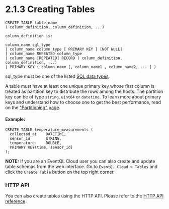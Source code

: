 2.1.3 Creating Tables
=====================

    CREATE TABLE table_name
    ( column_definition, column_definition, ...)

    column_definition is:

    column_name sql_type
    | column_name column_type [ PRIMARY KEY ] [NOT NULL]
    | column_name REPEATED column_type
    | column_name [REPEATED] RECORD ( column_definition, column_definition, ...)
    | PRIMARY KEY ( column_name [, column_name1 , column_name2, ... ] )


sql_type must be one of the listed [SQL data types](/documentation/collecting-and-storing/tables/datatypes).

A table must have at least one unique primary key whose first column is treated as partition key to distribute the rows among the hosts.
The partition key can be of type `string`, `uint64` or `datetime`. To learn more about primary keys and understand how to choose one
to get the best performance, read on the ["Partitioning" page](../../collecting-and-storing/tables/partitioning).

#### Example:

    CREATE TABLE temperature_measurements (
      collected_at    DATETIME,
      sensor_id       STRING,
      temperature     DOUBLE,
      PRIMARY KEY(time, sensor_id)
    );

**NOTE:** If you are an EventQL Cloud user you can also create and update table
schemas from the web interface. Go to `EventQL Cloud > Tables` and click the
`Create Table` button on the top right corner.

### HTTP API

You can also create tables using the HTTP API. Please refer to the [HTTP API reference](/documentation/api/http/).
